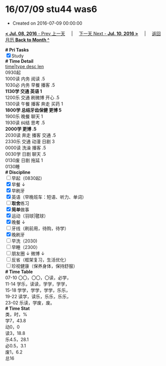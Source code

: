 # 16/07/09 stu44 was6

- Created on 2016-07-09 00:00:00

[**< Jul. 08, 2016** - Prev 上一天](_archived/lifelogs/2016/07/d08.md) &nbsp; &nbsp; | &nbsp; &nbsp; [下一天 Next - **Jul. 10, 2016 >**](_archived/lifelogs/2016/07/d10.md) &nbsp; &nbsp; |  &nbsp; &nbsp; [返回月历 **Back to Month ^**](_archived/lifelogs/2016/07/index.md)
<br/><div><b># Pri Tasks</b></div><div><input checked="true" type="checkbox"/>Study</div><div><b># Time Detail</b></div><div><u>time|type desc len</u></div><div>0930起</div><div>1000读 内务 阅读 .5</div><div>1030必 内务 早餐 播客 .5</div><div><b>1130学 交通 英语 1</b></div><div>1200乐 交通 刷微博 开心 .5</div><div>1300读 午餐 播客 奔走 买药 1</div><div><b>1800学 总结牙齿保健 更博 5</b></div><div>1900乐 晚餐 聊天 1</div><div>1930读 纠结 思考 .5</div><div><b>2000学 更博 .5</b></div><div>2030读 奔走 播客 交通 .5</div><div>2330乐 交通 动漫 日剧 3</div><div>0000读 洗澡 播客 .5</div><div>0030学 日剧 聊天 .5</div><div>0130废 日剧 拖延 1</div><div>0130睡</div><div><b># Discipline</b></div><div><input type="checkbox"/>早起（0830起）</div><div><input checked="true" type="checkbox"/>早餐 ↓</div><div><input checked="true" type="checkbox"/>早刷牙</div><div><input checked="true" type="checkbox"/>英语（早晚班车：短语、听力、单词）</div><div><input type="checkbox"/><b>取舍</b>练习</div><div><input checked="true" type="checkbox"/><b>简单</b>做事</div><div><input checked="true" type="checkbox"/>运动（羽球|毽球）</div><div><input checked="true" type="checkbox"/>晚餐 ↓</div><div><input type="checkbox"/>牙线（刷前用，待购，待学）</div><div><input checked="true" type="checkbox"/>晚刷牙</div><div><input type="checkbox"/>早洗（2030)</div><div><input type="checkbox"/>早睡（2300）</div><div><input type="checkbox"/>朋友圈 ↓ 微博 ↓</div><div><input type="checkbox"/>反省（框架复习，生活优化）</div><div><input type="checkbox"/>珍视健康（保养身体，保持舒服）</div><div><b># Time Table</b></div><div>07-10 〇〇，〇〇，〇读，必学，</div><div>11-14 学乐，读读，学学，学学，</div><div>15-18 学学，学学，学学，乐乐，</div><div>19-22 读学，读乐，乐乐，乐乐，</div><div>23-02 乐读，学废，废。</div><div><b># Time Stat</b></div><div>类，时，%</div><div>学7，43.8</div><div>动0，0</div><div>读3，18.8</div><div>乐4.5，28.1</div><div>必0.5，3.1</div><div>废1，6.2</div><div>总16</div>
